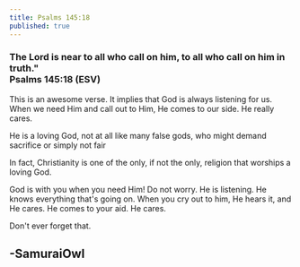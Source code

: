 ```yaml
---
title: Psalms 145:18
published: true
---
```

<h3>The Lord is near to all who call on him, to all who call on him in truth."<br>
Psalms 145:18 (ESV)</h3>
<p> This is an awesome verse. It implies that God is always listening for us. When we need Him and call out to Him, He comes to our side. He really cares.</p>
<p> He is a loving God, not at all like many false gods, who might demand sacrifice or simply not fair</p>
<p> In fact, Christianity is one of the only, if not the only, religion that worships a loving God.</p>
<p> God is with you when you need Him! Do not worry. He is listening. He knows everything that's going on. When you cry out to him, He hears it, and He cares. He comes to your aid. He cares.</p>
<p> Don't ever forget that.</p>
<h2> -SamuraiOwl</h2>
